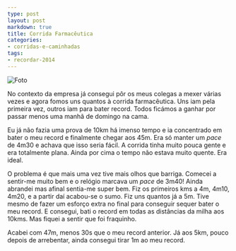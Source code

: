```yaml
---
type: post
layout: post
markdown: true
title: Corrida Farmacêutica
categories:
- corridas-e-caminhadas
tags:
- recordar-2014
---
```


![Foto](/images/posts/201406_corrida_rupeal.jpg)

No contexto da empresa já consegui pôr os meus colegas a mexer várias vezes e
agora fomos uns quantos à corrida farmacêutica. Uns iam pela primeira vez, outros
iam para bater record. Todos ficámos a ganhar por passar menos uma manhã de domingo
na cama.

Eu já não fazia uma prova de 10km há imenso tempo e ia concentrado em bater o
meu record e finalmente chegar aos 45m. Era só manter um _pace_ de 4m30 e achava
que isso seria fácil. A corrida tinha muito pouca gente e era totalmente plana.
Ainda por cima o tempo não estava muito quente. Era ideal.

O problema é que mais uma vez tive mais olhos que barriga. Comecei a sentir-me
muito bem e o relógio marcava um _pace_ de 3m40! Ainda abrandei mas afinal
sentia-me super bem. Fiz os primeiros kms a 4m, 4m10, 4m20, e a partir daí
acabou-se o sumo. Fiz uns quantos já a 5m. Tive mesmo de fazer um esforço extra
no final para conseguir sequer bater o meu record. E consegui, bati o record
em todas as distâncias da milha aos 10kms. Mas fiquei a sentir que foi fraquinho.

Acabei com 47m, menos 30s que o meu record anterior. Já aos 5km, pouco depois
de arrebentar, ainda consegui tirar 1m ao meu record.
